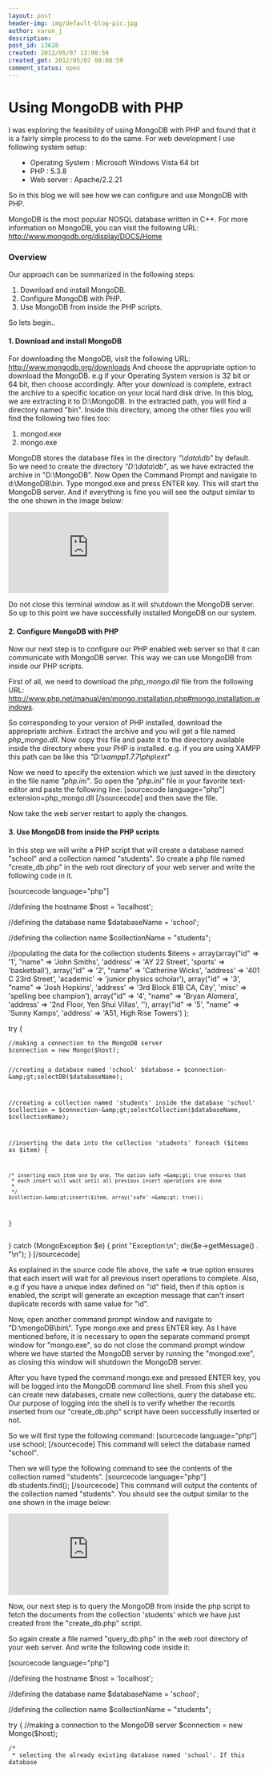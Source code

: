 ```yaml
---
layout: post
header-img: img/default-blog-pic.jpg
author: varun_j
description: 
post_id: 13628
created: 2012/05/07 13:08:59
created_gmt: 2012/05/07 08:08:59
comment_status: open
---
```


# Using MongoDB with PHP

<p>I was exploring the feasibility of using MongoDB with PHP and found that it is a fairly simple process to do the same. For web development I use following system setup:
<br/>
<ul style="margin-left:20px">
<li>Operating System : Microsoft Windows Vista 64 bit</li>
<li>PHP              : 5.3.8</li>
<li>Web server       : Apache/2.2.21</li>
</ul>
So in this blog we will see how we can configure and use MongoDB with PHP.<!--more--></p>
<p>MongoDB is the most popular NOSQL database written in C++. For more information on MongoDB, you can visit the following URL:
<a href="http://www.mongodb.org/display/DOCS/Home" target="_blank">http://www.mongodb.org/display/DOCS/Home</a></p>
<h3>Overview</h3>

<p>Our approach can be summarized in the following steps:
<ol>
    <li>Download and install MongoDB.</li>
    <li>Configure MongoDB with PHP.</li>
    <li>Use MongoDB from inside the PHP scripts.</li>
</ol>
So lets begin..
<h4>1. Download and install MongoDB</h4>
For downloading the MongoDB, visit the following URL:
<a href="http://www.mongodb.org/downloads" target="_blank">http://www.mongodb.org/downloads</a>
And choose the appropriate option to download the MongoDB. e.g if your Operating System version is 32 bit or 64 bit, then choose accordingly.
After your download is complete, extract the archive to a specific location on your local hard disk drive. In this blog, we are extracting it to D:\MongoDB.
In the extracted path, you will find a directory named "bin". Inside this directory, among the other files you will find the following two files too:
<ol>
    <li>mongod.exe</li>
    <li>mongo.exe</li>
</ol></p>
<p>MongoDB stores the database files in the directory <em>"\data\db"</em> by default. So we need to create the directory <em>"D:\data\db"</em>, as we have extracted the archive in "D:\MongoDB".
Now Open the Command Prompt and navigate to d:\MongoDB\bin. Type mongod.exe and press ENTER key. This will start the MongoDB server. And if everything is fine you will see the output similar to the one shown in the image below:</p>
<iframe scrolling="no" frameborder="0" height="162" width="320" src="https://skydrive.live.com/embed?cid=F9ECD7151D57C013&amp;resid=F9ECD7151D57C013%21246&amp;authkey=AMycOSJDbo2br_M"></iframe>

<p>Do not close this terminal window as it will shutdown the MongoDB server. So up to this point we have successfully installed MongoDB on our system.
<h4>2. Configure MongoDB with PHP</h4>
Now our next step is to configure our PHP enabled web server so that it can communicate with MongoDB server. This way we can use MongoDB from inside our PHP scripts.</p>
<p>First of all, we need to download the <em>php_mongo.dll</em> file from the following URL:
<a href="http://www.php.net/manual/en/mongo.installation.php#mongo.installation.windows" target="_blank">http://www.php.net/manual/en/mongo.installation.php#mongo.installation.windows</a>.</p>
<p>So corresponding to your version of PHP installed, download the appropriate archive. Extract the archive and you will get a file named <em>php_mongo.dll</em>. Now copy this file and paste it to the <ext> directory available inside the <php> directory where your PHP is installed. e.g. if you are using XAMPP this path can be like this <em>"D:\xampp1.7.7\php\ext"</em></p>
<p>Now we need to specify the extension which we just saved in the <ext> directory in the file name <em>"php.ini"</em>. So open the <em>"php.ini"</em> file in your favorite text-editor and paste the following line:
[sourcecode language="php"]
extension=php_mongo.dll
[/sourcecode]
and then save the file.</p>
<p>Now take the web server restart to apply the changes. </p>
<h4>3. Use MongoDB from inside the PHP scripts</h4>

<p>In this step we will write a PHP script that will create a database named "school" and a collection named "students". So create a php file named "create_db.php" in the web root directory of your web server and write the following code in it.</p>
<p>[sourcecode language="php"]</p>
<p>//defining the hostname
$host = 'localhost';</p>
<p>//defining the database name
$databaseName = 'school';</p>
<p>//defining the collection name
$collectionName = &quot;students&quot;;</p>
<p>//populating the data for the collection students
$items = array(array(&quot;id&quot; =&gt; '1', &quot;name&quot; =&gt; 'John Smiths', 'address' =&gt; 'AY 22 Street', 'sports' =&gt; 'basketball'),
    array(&quot;id&quot; =&gt; '2', &quot;name&quot; =&gt; 'Catherine Wicks', 'address' =&gt; '401 C 23rd Street', 'academic' =&gt; 'junior physics scholar'),
    array(&quot;id&quot; =&gt; '3', &quot;name&quot; =&gt; 'Josh Hopkins', 'address' =&gt; '3rd Block 81B CA, City', 'misc' =&gt; 'spelling bee champion'),
    array(&quot;id&quot; =&gt; '4', &quot;name&quot; =&gt; 'Bryan Alomera', 'address' =&gt; '2nd Floor, Yen Shui Villas', ''),
    array(&quot;id&quot; =&gt; '5', &quot;name&quot; =&gt; 'Sunny Kamps', 'address' =&gt; 'A51, High Rise Towers')
);</p>
<p>try {</p>
<pre><code>//making a connection to the MongoDB server
$connection = new Mongo($host);

//creating a database named 'school'
$database = $connection-&amp;gt;selectDB($databaseName);

//creating a collection named 'students' inside the database 'school'
$collection = $connection-&amp;gt;selectCollection($databaseName, $collectionName);

//inserting the data into the collection 'students'
foreach ($items as $item) {

    /* inserting each item one by one. The option safe =&amp;gt; true ensures that
     * each insert will wait until all previous insert operations are done
     * 
     */
    $collection-&amp;gt;insert($item, array('safe' =&amp;gt; true));
}
</code></pre>
<p>} catch (MongoException $e) {
    print &quot;Exception:\n&quot;;
    die($e-&gt;getMessage() . &quot;\n&quot;);
}
[/sourcecode]</p>
<p>As explained in the source code file above, the safe =&gt; true option ensures that each insert will wait for all previous insert operations to complete.
Also, e.g if you have a unique index defined on "id" field, then if this option is enabled, the script will generate an exception message that can't insert duplicate records with same value for "id".</p>
<p>Now, open another command prompt window and navigate to "D:\mongoDB\bin\". Type mongo.exe and press ENTER key. As I have mentioned before, it is necessary to open the separate command prompt window for "mongo.exe", so do not close the command prompt window where we have started the MongoDB server by running the "mongod.exe", as closing this window will shutdown the MongoDB server.</p>
<p>After you have typed the command mongo.exe and pressed ENTER key, you will be logged into the MongoDB command line shell. From this shell you can create new databases, create new collections, query the database etc. Our purpose of logging into the shell is to verify whether the records inserted from our "create_db.php" script have been successfully inserted or not.</p>
<p>So we will first type the following command:
[sourcecode language="php"]
use school;
[/sourcecode]
This command will select the database named "school".</p>
<p>Then we will type the following command to see the contents of the collection named "students".
[sourcecode language="php"]
db.students.find();
[/sourcecode]
This command will output the contents of the collection named "students". You should see the output similar to the one shown in the image below:</p>
<iframe src="https://skydrive.live.com/embed?cid=F9ECD7151D57C013&resid=F9ECD7151D57C013%21247&authkey=AC0fs5Zbq7vP_nM" width="320" height="162" frameborder="0" scrolling="no"></iframe>

<p>Now, our next step is to query the MongoDB from inside the php script to fetch the documents from the collection 'students' which we have just created from the "create_db.php" script.</p>
<p>So again create a file named "query_db.php" in the web root directory of your web server. And write the following code inside it:</p>
<p>[sourcecode language="php"]</p>
<p>//defining the hostname
$host = 'localhost';</p>
<p>//defining the database name
$databaseName = 'school';</p>
<p>//defining the collection name
$collectionName = &quot;students&quot;;</p>
<p>try {
    //making a connection to the MongoDB server
    $connection = new Mongo($host);</p>
<pre><code>/*
 * selecting the already existing database named 'school'. If this database
</code></pre>